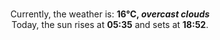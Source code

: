 <p  align="center"><br/>Currently, the weather is: <b> 16°C, <i>overcast clouds</i></b></br>Today, the sun rises at <b>05:35</b> and sets at <b>18:52</b>.</p>